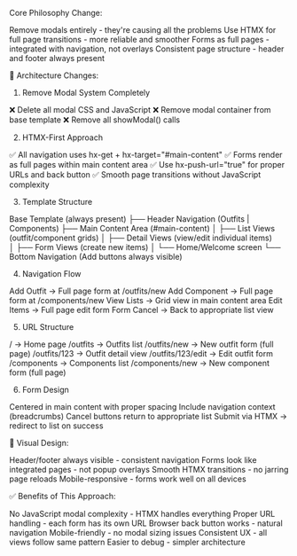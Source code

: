Core Philosophy Change:

Remove modals entirely - they're causing all the problems
Use HTMX for full page transitions - more reliable and smoother
Forms as full pages - integrated with navigation, not overlays
Consistent page structure - header and footer always present

🔧 Architecture Changes:
1. Remove Modal System Completely

❌ Delete all modal CSS and JavaScript
❌ Remove modal container from base template
❌ Remove all showModal() calls

2. HTMX-First Approach

✅ All navigation uses hx-get + hx-target="#main-content"
✅ Forms render as full pages within main content area
✅ Use hx-push-url="true" for proper URLs and back button
✅ Smooth page transitions without JavaScript complexity

3. Template Structure

Base Template (always present)
├── Header Navigation (Outfits | Components)
├── Main Content Area (#main-content)
│   ├── List Views (outfit/component grids)
│   ├── Detail Views (view/edit individual items)  
│   ├── Form Views (create new items)
│   └── Home/Welcome screen
└── Bottom Navigation (Add buttons always visible)

4. Navigation Flow

Add Outfit → Full page form at /outfits/new
Add Component → Full page form at /components/new
View Lists → Grid view in main content area
Edit Items → Full page edit form
Form Cancel → Back to appropriate list view

5. URL Structure

/ → Home page
/outfits → Outfits list
/outfits/new → New outfit form (full page)
/outfits/123 → Outfit detail view
/outfits/123/edit → Edit outfit form
/components → Components list
/components/new → New component form (full page)

6. Form Design

Centered in main content with proper spacing
Include navigation context (breadcrumbs)
Cancel buttons return to appropriate list
Submit via HTMX → redirect to list on success

🎨 Visual Design:

Header/footer always visible - consistent navigation
Forms look like integrated pages - not popup overlays
Smooth HTMX transitions - no jarring page reloads
Mobile-responsive - forms work well on all devices

✅ Benefits of This Approach:

No JavaScript modal complexity - HTMX handles everything
Proper URL handling - each form has its own URL
Browser back button works - natural navigation
Mobile-friendly - no modal sizing issues
Consistent UX - all views follow same pattern
Easier to debug - simpler architecture